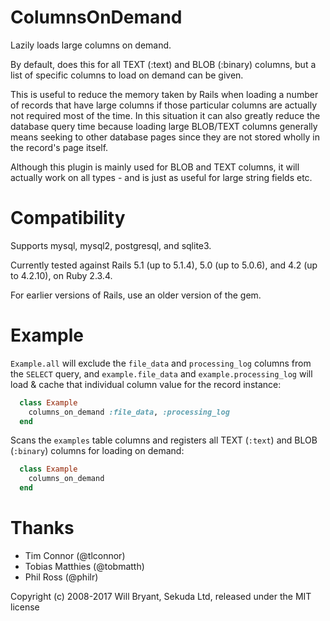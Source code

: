 ColumnsOnDemand
===============

Lazily loads large columns on demand.

By default, does this for all TEXT (:text) and BLOB (:binary) columns, but a list
of specific columns to load on demand can be given.

This is useful to reduce the memory taken by Rails when loading a number of records
that have large columns if those particular columns are actually not required most
of the time.  In this situation it can also greatly reduce the database query time
because loading large BLOB/TEXT columns generally means seeking to other database
pages since they are not stored wholly in the record's page itself.

Although this plugin is mainly used for BLOB and TEXT columns, it will actually
work on all types - and is just as useful for large string fields etc.


Compatibility
=============

Supports mysql, mysql2, postgresql, and sqlite3.

Currently tested against Rails 5.1 (up to 5.1.4), 5.0 (up to 5.0.6), and 4.2 (up to 4.2.10), on Ruby 2.3.4.

For earlier versions of Rails, use an older version of the gem.


Example
=======

`Example.all` will exclude the `file_data` and `processing_log` columns from the
`SELECT` query, and `example.file_data` and `example.processing_log` will load & cache
that individual column value for the record instance:

```ruby
  class Example
    columns_on_demand :file_data, :processing_log
  end
```

Scans the `examples` table columns and registers all TEXT (`:text`) and BLOB (`:binary`) columns for loading on demand:

```ruby
  class Example
    columns_on_demand
  end
```

Thanks
======

* Tim Connor (@tlconnor)
* Tobias Matthies (@tobmatth)
* Phil Ross (@philr)

Copyright (c) 2008-2017 Will Bryant, Sekuda Ltd, released under the MIT license
